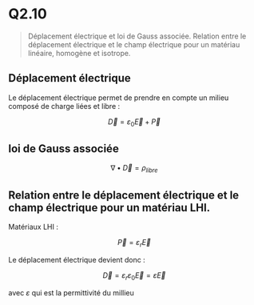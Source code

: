 # Q2.10

> Déplacement électrique et loi de Gauss associée. Relation entre le déplacement électrique et le champ électrique pour un matériau linéaire, homogène et isotrope.


## Déplacement électrique

Le déplacement électrique permet de prendre en compte un milieu composé de charge liées et libre :

$$\vec D = \varepsilon_0\vec E +\vec P$$

## loi de Gauss associée

$$\nabla \bullet \vec D = \rho_{libre}$$

## Relation entre le déplacement électrique et le champ électrique pour un matériau LHI.

Matériaux LHI :

$$\vec P = \varepsilon_r \vec E$$

Le déplacement électrique devient donc :

$$\vec D = \varepsilon_r \varepsilon_0 \vec E = \varepsilon \vec E$$

avec $\varepsilon$ qui est la permittivité du millieu